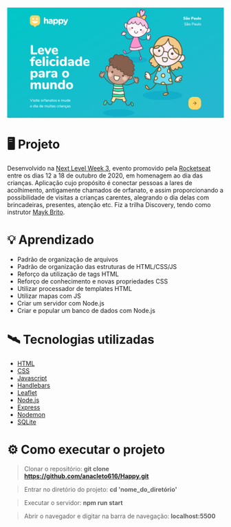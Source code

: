 ![](/public/images/landing-page.png)

# 🖥️ Projeto
Desenvolvido na [Next Level Week 3](https://nextlevelweek.com/), evento promovido pela [Rocketseat](https://github.com/Rocketseat) entre os dias 12 a 18 de outubro de 2020, em homenagem ao 
dia das crianças. Aplicação cujo propósito é conectar pessoas a lares de acolhimento, antigamente chamados de orfanato, e assim proporcionando a possibilidade de visitas a crianças 
carentes, alegrando o dia delas com brincadeiras, presentes, atenção etc. Fiz a trilha Discovery, tendo como instrutor [Mayk Brito](https://github.com/maykbrito/).

# 💡 Aprendizado
- Padrão de organização de arquivos
- Padrão de organização das estruturas de HTML/CSS/JS
- Reforço da utilização de tags HTML
- Reforço de conhecimento e novas propriedades CSS
- Utilizar processador de templates HTML
- Utilizar mapas com JS
- Criar um servidor com Node.js
- Criar e popular um banco de dados com Node.js

# 🛰️ Tecnologias utilizadas
- [HTML](https://www.w3schools.com/html/)
- [CSS](https://www.w3schools.com/css/)
- [Javascript](https://www.javascript.com/)
- [Handlebars](https://handlebarsjs.com/)
- [Leaflet](https://leafletjs.com/)
- [Node.js](https://nodejs.org/en/)
- [Express](https://expressjs.com/pt-br/)
- [Nodemon](https://nodemon.io/)
- [SQLite](https://www.sqlite.org/index.html)

# ⚙️ Como executar o projeto
> Clonar o repositório: 
**git clone https://github.com/anacleto616/Happy.git**

> Entrar no diretório do projeto: 
**cd 'nome_do_diretório'**

> Executar o servidor: 
**npm run start**

> Abrir o navegador e digitar na barra de navegação: 
**localhost:5500**
